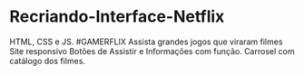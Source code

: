 # Recriando-Interface-Netflix
HTML, CSS e JS.
#GAMERFLIX
Assista grandes jogos que viraram filmes
Site responsivo
Botões de Assistir e Informações com função.
Carrosel com catálogo dos filmes.
